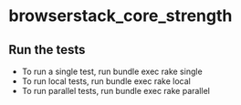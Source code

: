 # browserstack_core_strength


## Run the tests

* To run a single test, run bundle exec rake single
* To run local tests, run bundle exec rake local
* To run parallel tests, run bundle exec rake parallel